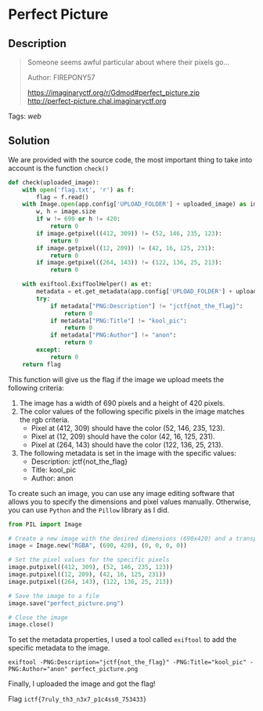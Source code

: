 # Perfect Picture

## Description

> Someone seems awful particular about where their pixels go...
>
> Author: FIREPONY57
>
> https://imaginaryctf.org/r/Gdmod#perfect_picture.zip \
> http://perfect-picture.chal.imaginaryctf.org

Tags: _web_

## Solution

We are provided with the source code, the most important thing to take into account is the function `check()`

```python
def check(uploaded_image):
    with open('flag.txt', 'r') as f:
        flag = f.read()
    with Image.open(app.config['UPLOAD_FOLDER'] + uploaded_image) as image:
        w, h = image.size
        if w != 690 or h != 420:
            return 0
        if image.getpixel((412, 309)) != (52, 146, 235, 123):
            return 0
        if image.getpixel((12, 209)) != (42, 16, 125, 231):
            return 0
        if image.getpixel((264, 143)) != (122, 136, 25, 213):
            return 0

    with exiftool.ExifToolHelper() as et:
        metadata = et.get_metadata(app.config['UPLOAD_FOLDER'] + uploaded_image)[0]
        try:
            if metadata["PNG:Description"] != "jctf{not_the_flag}":
                return 0
            if metadata["PNG:Title"] != "kool_pic":
                return 0
            if metadata["PNG:Author"] != "anon":
                return 0
        except:
            return 0
    return flag
```

This function will give us the flag if the image we upload meets the following criteria:

1. The image has a width of 690 pixels and a height of 420 pixels.
2. The color values of the following specific pixels in the image matches the rgb criteria.
   - Pixel at (412, 309) should have the color (52, 146, 235, 123).
   - Pixel at (12, 209) should have the color (42, 16, 125, 231).
   - Pixel at (264, 143) should have the color (122, 136, 25, 213).
3. The following metadata is set in the image with the specific values:
   - Description: jctf{not_the_flag}
   - Title: kool_pic
   - Author: anon

To create such an image, you can use any image editing software that allows you to specify the dimensions and pixel values manually. Otherwise, you can use `Python` and the `Pillow` library as I did.

```python
from PIL import Image

# Create a new image with the desired dimensions (690x420) and a transparent background
image = Image.new("RGBA", (690, 420), (0, 0, 0, 0))

# Set the pixel values for the specific pixels
image.putpixel((412, 309), (52, 146, 235, 123))
image.putpixel((12, 209), (42, 16, 125, 231))
image.putpixel((264, 143), (122, 136, 25, 213))

# Save the image to a file
image.save("perfect_picture.png")

# Close the image
image.close()
```

To set the metadata properties, I used a tool called `exiftool` to add the specific metadata to the image.

```shell
exiftool -PNG:Description="jctf{not_the_flag}" -PNG:Title="kool_pic" -PNG:Author="anon" perfect_picture.png
```

Finally, I uploaded the image and got the flag!

Flag `ictf{7ruly_th3_n3x7_p1c4ss0_753433}`
